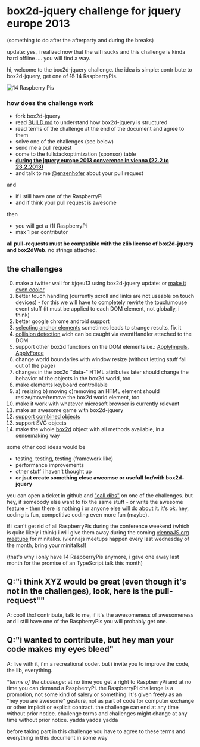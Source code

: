 # box2d-jquery challenge for jquery europe 2013

(something to do after the afterparty and during the breaks)

update: yes, i realized now that the wifi sucks and this challenge is kinda hard offline .... you will find a way.


hi, welcome to the box2d-jquery challenge. the idea is simple: contribute to box2d-jquery, get one of ~~15~~ 14 RaspberryPis.

![14 Raspberry Pis](http://replycam.com/i/jqeu13-20130221-213230.png)



### how does the challenge work

  * fork box2d-jquery
  * read [BUILD.md](BUILD.md) to understand how box2d-jquery is structured
  * read terms of the challenge at the end of the document and agree to them
  * solve one of the challenges (see below)
  * send me a pull request 
  * come to the fullstackoptimization (sponsor) table 
  * __[during the jquery europe 2013 converence in vienna (22.2 to 23.2.2013)](http://events.jquery.org/2013/eu/)__ 
  * and talk to me [@enzenhofer](http://twitter.com/enzenhofer) about your pull request

and
  
  * if i still have one of the RaspberryPi
  * and if think your pull request is awesome

then

 * you will get a (1) RaspberryPi
 * max 1 per contributor

**all pull-requests must be compatible with the zlib license of box2d-jquery and box2dWeb**. no strings attached.

## the challenges

 0. make a twitter wall for #jqeu13 using box2d-jquery update: or [make it even cooler](http://www.fullstackoptimization.com/box2d-jquery/twitter-wall.html) 
 1. better touch handling (currently scroll and links are not useable on touch devices) - for this we will have to completely rewirte the touch/mouse event stuff (it must be applied to each DOM element, not globally, i think)
 2. better google chrome android support
 3. [selecting anchor elements](linkstrangeness.html) sometimes leads to strange results, fix it
 4. [collision detection](http://blog.sethladd.com/2011/09/box2d-collision-damage-for-javascript.html) wich can be caught via eventHandler attached to the DOM
 5. support other box2d functions on the DOM elements i.e.: [ApplyImpuls, ApplyForce](http://blog.sethladd.com/2011/09/box2d-impulse-and-javascript.html)
 6. change world boundaries with window resize (without letting stuff fall out of the page)
 7. changes in the box2d "data-" HTML attributes later should change the behavior of the objects in the box2d world, too
 8. make elements keyboard controllable
 9. a) resizing b) moving c)removing an HTML element should resize/move/remove the box2d world element, too
 10. make it work with whatever microsoft browser is currently relevant
 11. make an awesome game with box2d-jquery
 12. [support combined objects](http://blog.sethladd.com/2011/09/box2d-with-complex-and-concave-objects.html) 
 13. support SVG objects
 14. make the whole [box2d](http://www.box2d.org/manual.html) object with all methods available, in a sensemaking way

some other cool ideas would be

 * testing, testing, testing (framework like)
 * performance improvements
 * other stuff i haven't thought up
 * __or jsut create something elese aweomse or usefull for/with box2d-jquery__

you can open a ticket in github and ["call dibs"](http://en.wikipedia.org/wiki/Dibs) on one of the challenges. but hey, if somebody else want to fix the same stuff - or write the awesome feature -  then there is nothing i or anyone else will do about it. it's ok. hey, coding is fun, competitive coding even more fun (maybe).

if i can't get rid of all RaspberryPis during the conference weekend (which is quite likely i think) i will give them away during the coming [viennaJS.org meetups](http://www.viennajs.org/) for minitalks. (viennajs meetups happen every last wednesday of the month, bring your minitalks!)

(that's why i only have 14 RaspberryPis anymore, i gave one away last month for the promise of an TypeScript talk this month)



## Q:"i think XYZ would be great (even though it's not in the challenges), look, here is the pull-request""

A: cool! thx! contribute, talk to me, if it's the awesomeness of awesomeness and i still have one of the RaspberryPis you will probably get one.

## Q:"i wanted to contribute, but hey man your code makes my eyes bleed"

A: live with it, i'm a recreational coder. but i invite you to improve the code, the lib, everything. 


**terms of the challenge*: at no time you get a right to RaspberryPi and at no time you can demand a RaspberryPi. the RaspberryPi challenge is a promotion, not some kind of salery or something. It's given freely as an "hey you are awesome" gesture, not as part of code for computer exchange or other implicit or explicit contract. the challenge can end at any time without prior notice. challenge terms and challenges might change at any time without prior notice. yadda yadda yadda

before taking part in this challenge you have to agree to these terms and everything in this document in some way


